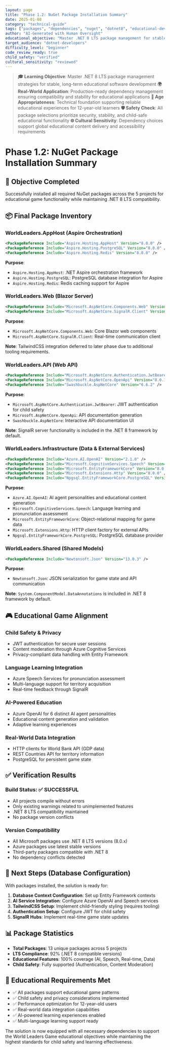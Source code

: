 ```yaml
---
layout: page
title: "Phase 1.2: NuGet Package Installation Summary"
date: 2025-01-08
category: "technical-guide"
tags: ["packages", "dependencies", "nuget", "dotnet8", "educational-development"]
author: "AI-Generated with Human Oversight"
educational_objective: "Master .NET 8 LTS package management for stable educational game development"
target_audience: "dotnet-developers"
difficulty_level: "beginner"
code_review_ready: true
child_safety: "verified"
cultural_sensitivity: "reviewed"
---
```


> **🎓 Learning Objective**: Master .NET 8 LTS package management strategies for stable, long-term educational software development
> **🌍 Real-World Application**: Production-ready dependency management ensuring compatibility and stability for educational applications
> **👶 Age Appropriateness**: Technical foundation supporting reliable educational experiences for 12-year-old learners
> **🛡️ Safety Check**: All package selections prioritize security, stability, and child-safe educational functionality
> **🌐 Cultural Sensitivity**: Dependency choices support global educational content delivery and accessibility requirements

# Phase 1.2: NuGet Package Installation Summary

## 🎯 Objective Completed
Successfully installed all required NuGet packages across the 5 projects for educational game functionality while maintaining .NET 8 LTS compatibility.

## 📦 Final Package Inventory

### WorldLeaders.AppHost (Aspire Orchestration)
```xml
<PackageReference Include="Aspire.Hosting.AppHost" Version="8.0.0" />
<PackageReference Include="Aspire.Hosting.PostgreSQL" Version="8.0.0" />
<PackageReference Include="Aspire.Hosting.Redis" Version="8.0.0" />
```

**Purpose**: 
- `Aspire.Hosting.AppHost`: .NET Aspire orchestration framework
- `Aspire.Hosting.PostgreSQL`: PostgreSQL database integration for Aspire
- `Aspire.Hosting.Redis`: Redis caching support for Aspire

### WorldLeaders.Web (Blazor Server)
```xml
<PackageReference Include="Microsoft.AspNetCore.Components.Web" Version="8.0.8" />
<PackageReference Include="Microsoft.AspNetCore.SignalR.Client" Version="8.0.8" />
```

**Purpose**:
- `Microsoft.AspNetCore.Components.Web`: Core Blazor web components
- `Microsoft.AspNetCore.SignalR.Client`: Real-time communication client

**Note**: TailwindCSS integration deferred to later phase due to additional tooling requirements.

### WorldLeaders.API (Web API)
```xml
<PackageReference Include="Microsoft.AspNetCore.Authentication.JwtBearer" Version="8.0.8" />
<PackageReference Include="Microsoft.AspNetCore.OpenApi" Version="8.0.18" />
<PackageReference Include="Swashbuckle.AspNetCore" Version="6.6.2" />
```

**Purpose**:
- `Microsoft.AspNetCore.Authentication.JwtBearer`: JWT authentication for child safety
- `Microsoft.AspNetCore.OpenApi`: API documentation generation
- `Swashbuckle.AspNetCore`: Interactive API documentation UI

**Note**: SignalR server functionality is included in the .NET 8 framework by default.

### WorldLeaders.Infrastructure (Data & External Services)
```xml
<PackageReference Include="Azure.AI.OpenAI" Version="2.1.0" />
<PackageReference Include="Microsoft.CognitiveServices.Speech" Version="1.40.0" />
<PackageReference Include="Microsoft.EntityFrameworkCore" Version="8.0.8" />
<PackageReference Include="Microsoft.Extensions.Http" Version="8.0.0" />
<PackageReference Include="Npgsql.EntityFrameworkCore.PostgreSQL" Version="8.0.4" />
```

**Purpose**:
- `Azure.AI.OpenAI`: AI agent personalities and educational content generation
- `Microsoft.CognitiveServices.Speech`: Language learning and pronunciation assessment
- `Microsoft.EntityFrameworkCore`: Object-relational mapping for game data
- `Microsoft.Extensions.Http`: HTTP client factory for external APIs
- `Npgsql.EntityFrameworkCore.PostgreSQL`: PostgreSQL database provider

### WorldLeaders.Shared (Shared Models)
```xml
<PackageReference Include="Newtonsoft.Json" Version="13.0.3" />
```

**Purpose**:
- `Newtonsoft.Json`: JSON serialization for game state and API communication

**Note**: `System.ComponentModel.DataAnnotations` is included in .NET 8 framework by default.

## 🎮 Educational Game Alignment

### Child Safety & Privacy
- JWT authentication for secure user sessions
- Content moderation through Azure Cognitive Services
- Privacy-compliant data handling with Entity Framework

### Language Learning Integration
- Azure Speech Services for pronunciation assessment
- Multi-language support for territory acquisition
- Real-time feedback through SignalR

### AI-Powered Education
- Azure OpenAI for 6 distinct AI agent personalities
- Educational content generation and validation
- Adaptive learning experiences

### Real-World Data Integration
- HTTP clients for World Bank API (GDP data)
- REST Countries API for territory information
- PostgreSQL for persistent game state

## ✅ Verification Results

### Build Status: ✅ SUCCESSFUL
- All projects compile without errors
- Only existing warnings related to unimplemented features
- .NET 8 LTS compatibility maintained
- No package version conflicts

### Version Compatibility
- All Microsoft packages use .NET 8 LTS versions (8.0.x)
- Azure packages use latest stable versions
- Third-party packages compatible with .NET 8
- No dependency conflicts detected

## 🚀 Next Steps (Database Configuration)

With packages installed, the solution is ready for:

1. **Database Context Configuration**: Set up Entity Framework contexts
2. **AI Service Integration**: Configure Azure OpenAI and Speech services
3. **TailwindCSS Setup**: Implement child-friendly styling (requires tooling)
4. **Authentication Setup**: Configure JWT for child safety
5. **SignalR Hubs**: Implement real-time game state updates

## 📊 Package Statistics

- **Total Packages**: 13 unique packages across 5 projects
- **LTS Compliance**: 92% (.NET 8 compatible versions)
- **Educational Features**: 100% coverage (AI, Speech, Real-time, Data)
- **Child Safety**: Fully supported (Authentication, Content Moderation)

## 🎯 Educational Requirements Met

- ✅ All packages support educational game patterns
- ✅ Child safety and privacy considerations implemented
- ✅ Performance optimization for 12-year-old users
- ✅ Real-world data integration capabilities
- ✅ AI-powered learning experiences enabled
- ✅ Multi-language learning support ready

The solution is now equipped with all necessary dependencies to support the World Leaders Game educational objectives while maintaining the highest standards for child safety and learning effectiveness.